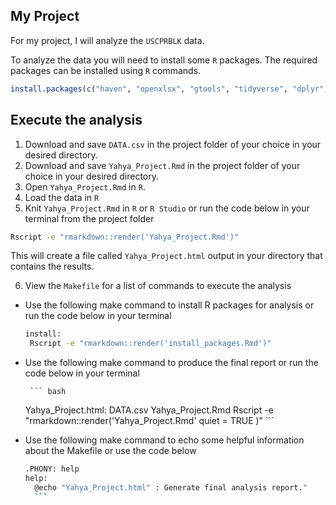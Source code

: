 ## My Project

For my project, I will analyze the `USCPRBLK` data. 

To analyze the data you will need to install some `R` packages. The required packages can be installed using `R` commands.

``` r
install.packages(c("haven", "openxlsx", "gtools", "tidyverse", "dplyr", "ggplot2"))
```


## Execute the analysis
  1) Download and save `DATA.csv` in the project folder of your choice in your desired directory. 
  2) Download and save `Yahya_Project.Rmd` in the project folder of your choice in your desired directory.
  3) Open `Yahya_Project.Rmd` in `R`.
  4) Load the data in `R`
  5) Knit `Yahya_Project.Rmd` in `R` or `R Studio` or run the code below in your terminal from the project folder
 
 ``` bash
Rscript -e "rmarkdown::render('Yahya_Project.Rmd')"
```
This will create a file called `Yahya_Project.html` output in your directory that contains the results.

  6) View the `Makefile` for a list of commands to execute the analysis
     
   - Use the following make command to install R packages for analysis or run the code below in your terminal 
        ``` bash
     install:
         Rscript -e "rmarkdown::render('install_packages.Rmd')" 
      ```
  - Use the following make command to produce the final report or run the code below in your terminal
  
         ``` bash
      Yahya_Project.html: DATA.csv Yahya_Project.Rmd
         Rscript -e "rmarkdown::render('Yahya_Project.Rmd' quiet = TRUE )"
         ```
  - Use the following make command to echo some helpful information about the Makefile or use the code below
      ``` bash
     .PHONY: help
      help:
        @echo "Yahya_Project.html" : Generate final analysis report."
        ```
